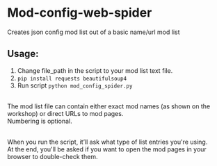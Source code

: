 # Mod-config-web-spider
Creates json config mod list out of a basic name/url mod list

## Usage:
1. Change file_path in the script to your mod list text file.
2. `pip install requests beautifulsoup4`
3. Run script `python mod_config_spider.py`

<br>
The mod list file can contain either exact mod names (as shown on the workshop) or direct URLs to mod pages.<br>
Numbering is optional.<br><br>

When you run the script, it’ll ask what type of list entries you're using.<br>
At the end, you'll be asked if you want to open the mod pages in your browser to double-check them.
